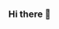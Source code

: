 ### Hi there 👋

<!--
**Kuponiyi/Kuponiyi** is a ✨ _special_ ✨ repository because its `README.md` (this file) appears on your GitHub profile.

Here are some ideas to get you started:

- 🔭 I’m currently working on coding and network security
- 🌱 I’m currently learning on coding
- 👯 I’m looking to collaborate with software developer
- 🤔 I’m looking for help with coding
- 💬 Ask me about networking
- 📫 How to reach me: on email elizabethbenson728@gmail.com
- 😄 Pronouns: Am a girl
- ⚡ Fun fact: I love learning new things and laughing
-->
